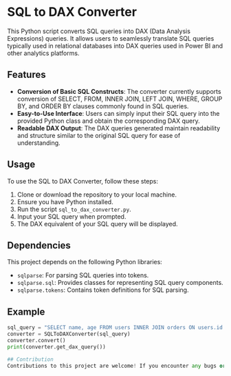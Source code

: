 # SQL to DAX Converter

This Python script converts SQL queries into DAX (Data Analysis Expressions) queries. It allows users to seamlessly translate SQL queries typically used in relational databases into DAX queries used in Power BI and other analytics platforms.

## Features

- **Conversion of Basic SQL Constructs**: The converter currently supports conversion of SELECT, FROM, INNER JOIN, LEFT JOIN, WHERE, GROUP BY, and ORDER BY clauses commonly found in SQL queries.
- **Easy-to-Use Interface**: Users can simply input their SQL query into the provided Python class and obtain the corresponding DAX query.
- **Readable DAX Output**: The DAX queries generated maintain readability and structure similar to the original SQL query for ease of understanding.

## Usage

To use the SQL to DAX Converter, follow these steps:

1. Clone or download the repository to your local machine.
2. Ensure you have Python installed.
3. Run the script `sql_to_dax_converter.py`.
4. Input your SQL query when prompted.
5. The DAX equivalent of your SQL query will be displayed.

## Dependencies

This project depends on the following Python libraries:
- `sqlparse`: For parsing SQL queries into tokens.
- `sqlparse.sql`: Provides classes for representing SQL query components.
- `sqlparse.tokens`: Contains token definitions for SQL parsing.

## Example

```python
sql_query = "SELECT name, age FROM users INNER JOIN orders ON users.id = orders.user_id WHERE age > 30 GROUP BY age ORDER BY name"
converter = SQLToDAXConverter(sql_query)
converter.convert()
print(converter.get_dax_query())

## Contribution
Contributions to this project are welcome! If you encounter any bugs or have suggestions for improvements, feel free to open an issue or submit a pull request.

